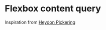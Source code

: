 # Flexbox content query
Inspiration from [Heydon Pickering](http://www.heydonworks.com/article/the-flexbox-holy-albatross-reincarnated)
